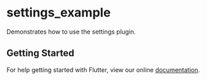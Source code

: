 # settings_example

Demonstrates how to use the settings plugin.

## Getting Started

For help getting started with Flutter, view our online
[documentation](https://flutter.io/).
